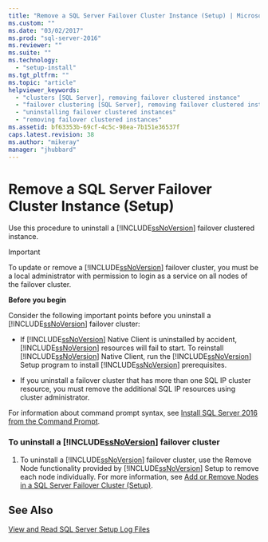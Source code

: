 ```yaml
---
title: "Remove a SQL Server Failover Cluster Instance (Setup) | Microsoft Docs"
ms.custom: ""
ms.date: "03/02/2017"
ms.prod: "sql-server-2016"
ms.reviewer: ""
ms.suite: ""
ms.technology: 
  - "setup-install"
ms.tgt_pltfrm: ""
ms.topic: "article"
helpviewer_keywords: 
  - "clusters [SQL Server], removing failover clustered instance"
  - "failover clustering [SQL Server], removing failover clustered instance"
  - "uninstalling failover clustered instances"
  - "removing failover clustered instances"
ms.assetid: bf63353b-69cf-4c5c-98ea-7b151e36537f
caps.latest.revision: 38
ms.author: "mikeray"
manager: "jhubbard"
---
```

# Remove a SQL Server Failover Cluster Instance (Setup)
  Use this procedure to uninstall a [!INCLUDE[ssNoVersion](../../../a9notintoc/includes/ssnoversion-md.md)] failover clustered instance.  
  
> [!IMPORTANT]  
>  To update or remove a [!INCLUDE[ssNoVersion](../../../a9notintoc/includes/ssnoversion-md.md)] failover cluster, you must be a local administrator with permission to login as a service on all nodes of the failover cluster.  
  
 **Before you begin**  
  
 Consider the following important points before you uninstall a [!INCLUDE[ssNoVersion](../../../a9notintoc/includes/ssnoversion-md.md)] failover cluster:  
  
-   If [!INCLUDE[ssNoVersion](../../../a9notintoc/includes/ssnoversion-md.md)] Native Client is uninstalled by accident, [!INCLUDE[ssNoVersion](../../../a9notintoc/includes/ssnoversion-md.md)] resources will fail to start. To reinstall [!INCLUDE[ssNoVersion](../../../a9notintoc/includes/ssnoversion-md.md)] Native Client, run the [!INCLUDE[ssNoVersion](../../../a9notintoc/includes/ssnoversion-md.md)] Setup program to install [!INCLUDE[ssNoVersion](../../../a9notintoc/includes/ssnoversion-md.md)] prerequisites.  
  
-   If you uninstall a failover cluster that has more than one SQL IP cluster resource, you must remove the additional SQL IP resources using cluster administrator.  
  
 For information about command prompt syntax, see [Install SQL Server 2016 from the Command Prompt](../../../database-engine/install/windows/install-sql-server-2016-from-the-command-prompt.md).  
  
### To uninstall a [!INCLUDE[ssNoVersion](../../../a9notintoc/includes/ssnoversion-md.md)] failover cluster  
  
1.  To uninstall a [!INCLUDE[ssNoVersion](../../../a9notintoc/includes/ssnoversion-md.md)] failover cluster, use the Remove Node functionality provided by [!INCLUDE[ssNoVersion](../../../a9notintoc/includes/ssnoversion-md.md)] Setup to remove each node individually. For more information, see [Add or Remove Nodes in a SQL Server Failover Cluster &#40;Setup&#41;](../../../sql-server/failover-clusters/install/add-or-remove-nodes-in-a-sql-server-failover-cluster-setup.md).  
  
## See Also  
 [View and Read SQL Server Setup Log Files](../../../database-engine/install/windows/view-and-read-sql-server-setup-log-files.md)  
  
  